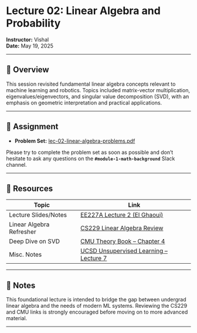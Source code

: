 # Lecture 02: Linear Algebra and Probability

**Instructor:** Vishal  
**Date:** May 19, 2025

---

## 📖 Overview

This session revisited fundamental linear algebra concepts relevant to machine learning and robotics. Topics included matrix-vector multiplication, eigenvalues/eigenvectors, and singular value decomposition (SVD), with an emphasis on geometric interpretation and practical applications.

---

## 📄 Assignment

- **Problem Set:** [lec-02-linear-algebra-problems.pdf](./lec-02-linear-algebra-problems.pdf)

Please try to complete the problem set as soon as possible and don’t hesitate to ask any questions on the **`#module-1-math-background`** Slack channel.

---

## 🔗 Resources

| Topic                     | Link                                                                                          |
|--------------------------|-----------------------------------------------------------------------------------------------|
| Lecture Slides/Notes     | [EE227A Lecture 2 (El Ghaoui)](https://people.eecs.berkeley.edu/~elghaoui/Teaching/EE227A/lecture2.pdf) |
| Linear Algebra Refresher | [CS229 Linear Algebra Review](https://cs229.stanford.edu/section/cs229-linalg.pdf)           |
| Deep Dive on SVD         | [CMU Theory Book – Chapter 4](https://www.cs.cmu.edu/~venkatg/teaching/CStheory-infoage/book-chapter-4.pdf) |
| Misc. Notes              | [UCSD Unsupervised Learning – Lecture 7](https://cseweb.ucsd.edu/~dasgupta/291-unsup/lec7.pdf) |

---

## 🧠 Notes

This foundational lecture is intended to bridge the gap between undergrad linear algebra and the needs of modern ML systems. Reviewing the CS229 and CMU links is strongly encouraged before moving on to more advanced material.

---
